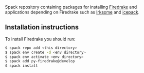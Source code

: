 Spack repository containing packages for installing [Firedrake](https://firedrakeproject.org)
and applications depending on Firedrake such as [Irksome](https://github.com/firedrakeproject/Irksome/)
and [icepack](https://github.com/icepack/icepack/).

## Installation instructions

To install Firedrake you should run:

```bash
$ spack repo add <this directory>
$ spack env create -d <env directory>
$ spack env activate <env directory>
$ spack add py-firedrake@develop
$ spack install
```
